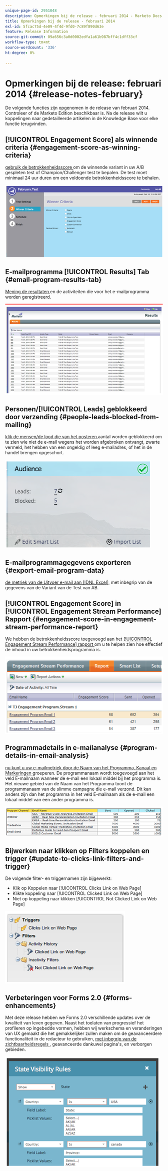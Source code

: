 ```yaml
---
unique-page-id: 2951048
description: Opmerkingen bij de release - februari 2014 - Marketo Docs - Productdocumentatie
title: Opmerkingen bij de release - februari 2014
exl-id: 5fcac75d-4e09-4f4d-9fd0-7c89f890d63e
feature: Release Information
source-git-commit: 09a656c3a0d0002edfa1a61b987bff4c1dff33cf
workflow-type: tm+mt
source-wordcount: '336'
ht-degree: 0%

---
```


# Opmerkingen bij de release: februari 2014 {#release-notes-february}

De volgende functies zijn opgenomen in de release van februari 2014. Controleer of de Marketo Edition beschikbaar is. Na de release wilt u koppelingen naar gedetailleerde artikelen in de Knowledge Base voor elke functie terugvinden.

## [!UICONTROL Engagement Score] als winnende criteria {#engagement-score-as-winning-criteria}

[ gebruik de betrokkenheidsscore ](/help/marketo/product-docs/email-marketing/email-programs/email-program-actions/email-test-a-b-test/define-the-a-b-test-winner-criteria.md) om de winnende variant in uw A/B gespleten test of Champion/Challenger test te bepalen. De test moet minimaal 24 uur duren om een voldoende betrokkenheidsscore te behalen.

![](assets/image2014-9-22-10-3a46-3a49.png)

## E-mailprogramma [!UICONTROL Results] Tab {#email-program-results-tab}

[ Mening de resultaten ](/help/marketo/product-docs/email-marketing/email-programs/email-program-data/view-email-program-results.md) en de activiteiten die voor het e-mailprogramma worden geregistreerd.

![](assets/image2014-9-22-10-3a47-3a19.png)

## Personen/[!UICONTROL Leads] geblokkeerd door verzending {#people-leads-blocked-from-mailing}

[ klik de mensen/de lood die van het posteren ](/help/marketo/product-docs/email-marketing/email-programs/managing-people-in-email-programs/define-an-audience-with-a-smart-list.md) aantal worden geblokkeerd om te zien wie niet de e-mail wegens het worden afgebroken ontvangt, zwarte vermeld, het hebben van een ongeldig of leeg e-mailadres, of het in de handel brengen opgeschort.

![](assets/image2014-9-22-10-3a47-3a42.png)

## E-mailprogrammagegevens exporteren {#export-email-program-data}

[ de metriek van de Uitvoer e-mail aan  [!DNL Excel]](/help/marketo/product-docs/email-marketing/email-programs/email-program-data/export-email-program-dashboard-to-excel.md), met inbegrip van de gegevens van de Variant van de Test van AB.

## [!UICONTROL Engagement Score] in [!UICONTROL Engagement Stream Performance] Rapport {#engagement-score-in-engagement-stream-performance-report}

We hebben de betrokkenheidsscore toegevoegd aan het [[!UICONTROL Engagement Stream Performance] rapport ](/help/marketo/product-docs/email-marketing/drip-nurturing/reports-and-notifications/engagement-stream-performance-report.md) om u te helpen zien hoe effectief de inhoud in uw betrokkenheidsprogramma is.

![](assets/image2014-9-22-10-3a50-3a36.png)

## Programmadetails in e-mailanalyse {#program-details-in-email-analysis}

[ nu kunt u uw e-mailmetriek door de Naam van het Programma, Kanaal en Markeringen ](/help/marketo/product-docs/reporting/revenue-cycle-analytics/email-analysis/build-an-email-analysis-report-that-shows-program-information.md) groeperen. De programmanaam wordt toegevoegd aan het veld E-mailnaam wanneer de e-mail een lokaal middel bij het programma is. Het nieuwe gebied van de Naam van het Programma toont de programmanaam van de slimme campagne die e-mail verzond. Dit kan anders zijn dan het programma in het veld E-mailnaam als de e-mail een lokaal middel van een ander programma is.

![](assets/image2014-9-22-10-3a50-3a57.png)

## Bijwerken naar klikken op Filters koppelen en trigger {#update-to-clicks-link-filters-and-trigger}

De volgende filter- en triggernamen zijn bijgewerkt:

* Klik op Koppelen naar [!UICONTROL Clicks Link on Web Page]
* Klikte koppeling naar [!UICONTROL Clicked Link on Web Page]
* Niet op koppeling naar klikken [!UICONTROL Not Clicked Link on Web Page]

![](assets/image2014-9-22-10-3a51-3a31.png)

## Verbeteringen voor Forms 2.0 {#forms-enhancements}

Met deze release hebben we Forms 2.0 verschillende updates over de kwaliteit van leven gegeven. Naast het toelaten van progressief het profileren op ingebedde vormen, hebben wij werkschema en veranderingen van UX gemaakt die het gemakkelijker zullen maken om de geavanceerdere functionaliteit in de redacteur te gebruiken, [ met inbegrip van de zichtbaarheidsregels ](/help/marketo/product-docs/demand-generation/forms/form-fields/dynamically-toggle-visibility-of-a-form-field.md), geavanceerde dankuwel pagina&#39;s, en verborgen gebieden.

![](assets/image2014-9-22-10-3a51-3a54.png)
